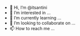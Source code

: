 - 👋 Hi, I’m @itsantini
- 👀 I’m interested in ...
- 🌱 I’m currently learning ...
- 💞️ I’m looking to collaborate on ...
- 📫 How to reach me ...

<!---
itsantini/itsantini is a ✨ special ✨ repository because its `README.md` (this file) appears on your GitHub profile.
You can click the Preview link to take a look at your changes.
--->
